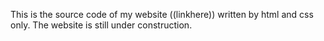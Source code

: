 This is the source code of my website ((linkhere)) written by html and css only. The website is still under construction.